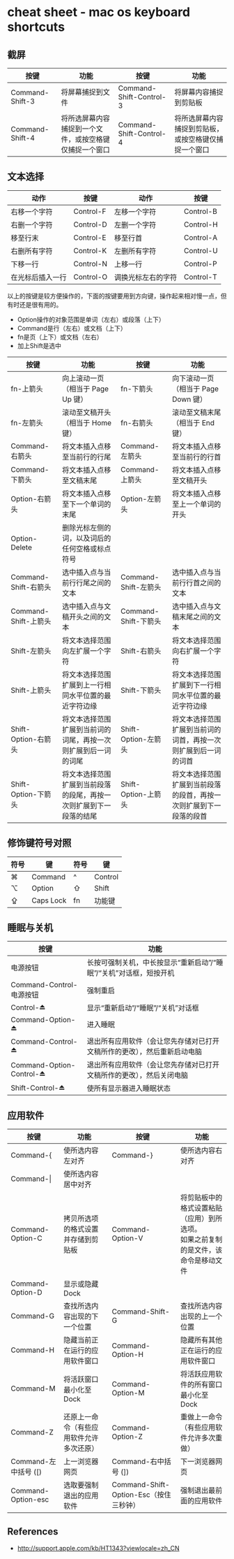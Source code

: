 # cheat sheet - mac os keyboard shortcuts

## 截屏
|按键|功能|按键|功能|
|---|---|---|---|
|Command-Shift-3|将屏幕捕捉到文件|Command-Shift-Control-3|将屏幕内容捕捉到剪贴板|
|Command-Shift-4|将所选屏幕内容捕捉到一个文件，或按空格键仅捕捉一个窗口|Command-Shift-Control-4|将所选屏幕内容捕捉到剪贴板，或按空格键仅捕捉一个窗口|

## 文本选择
|动作|按键|动作|按键|
|---|---|---|---|
|右移一个字符|Control-F|左移一个字符|Control-B|
|右删一个字符|Control-D|左删一个字符|Control-H|
|移至行末|Control-E|移至行首|Control-A|
|右删所有字符|Control-K|左删所有字符|Control-U|
|下移一行|Control-N|上移一行|Control-P|
|在光标后插入一行|Control-O|调换光标左右的字符|Control-T|

以上的按键是较方便操作的，下面的按键要用到方向键，操作起来相对慢一点，但有时还是很有用的。

* Option操作的对象范围是单词（左右）或段落（上下）
* Command是行（左右）或文档（上下）
* fn是页（上下）或文档（左右）
* 加上Shift是选中

|按键|功能|按键|功能|
|---|---|---|---|
|fn-上箭头|向上滚动一页（相当于 Page Up 键）|fn-下箭头|向下滚动一页（相当于 Page Down 键）|
|fn-左箭头|滚动至文稿开头（相当于 Home 键）|fn-右箭头|滚动至文稿末尾（相当于 End 键）|
|Command-右箭头|将文本插入点移至当前行的行尾|Command-左箭头|将文本插入点移至当前行的行首|
|Command-下箭头|将文本插入点移至文稿末尾|Command-上箭头|将文本插入点移至文稿开头|
|Option-右箭头|将文本插入点移至下一个单词的末尾|Option-左箭头|将文本插入点移至上一个单词的开头|
|Option-Delete|删除光标左侧的词，以及词后的任何空格或标点符号|||
|Command-Shift-右箭头|选中插入点与当前行行尾之间的文本|Command-Shift-左箭头|选中插入点与当前行行首之间的文本|
|Command-Shift-上箭头|选中插入点与文稿开头之间的文本|Command-Shift-下箭头|选中插入点与文稿末尾之间的文本|
|Shift-左箭头|将文本选择范围向左扩展一个字符|Shift-右箭头|将文本选择范围向右扩展一个字符|
|Shift-上箭头|将文本选择范围扩展到上一行相同水平位置的最近字符边缘|Shift-下箭头|将文本选择范围扩展到下一行相同水平位置的最近字符边缘|
|Shift-Option-右箭头|将文本选择范围扩展到当前词的词尾，再按一次则扩展到后一词的词尾|Shift-Option-左箭头|将文本选择范围扩展到当前词的词首，再按一次则扩展到后一词的词首|
|Shift-Option-下箭头|将文本选择范围扩展到当前段落的段尾，再按一次则扩展到下一段落的结尾|Shift-Option-上箭头|将文本选择范围扩展到当前段落的段首，再按一次则扩展到下一段落的段首|

## 修饰键符号对照
|符号|键|符号|键|
|---|---|---|---|
|⌘|Command|^|Control|
|⌥|Option|⇧|Shift|
|⇪|Caps Lock|fn|功能键|

## 睡眠与关机
|按键|功能|
|---|---|
|电源按钮|长按可强制关机，中长按显示“重新启动”/“睡眠”/“关机”对话框，短按开机|
|Command-Control-电源按钮|强制重启|
|Control-⏏|显示“重新启动”/“睡眠”/“关机”对话框|
|Command-Option-⏏|进入睡眠|
|Command-Control-⏏|退出所有应用软件（会让您先存储对已打开文稿所作的更改），然后重新启动电脑|
|Command-Option-Control-⏏|退出所有应用软件（会让您先存储对已打开文稿所作的更改），然后关闭电脑|
|Shift-Control-⏏|使所有显示器进入睡眠状态|

## 应用软件
|按键|功能|按键|功能|
|---|---|---|---|
|Command-{|使所选内容左对齐|Command-}|使所选内容右对齐|
|Command-&verbar;|使所选内容居中对齐|||
|Command-Option-C|拷贝所选项的格式设置并存储到剪贴板|Command-Option-V|将剪贴板中的格式设置粘贴（应用）到所选项。<br>如果之前复制的是文件，该命令是移动文件|
|Command-Option-D|显示或隐藏 Dock|||
|Command-G|查找所选内容出现的下一个位置|Command-Shift-G|查找所选内容出现的上一个位置|
|Command-H|隐藏当前正在运行的应用软件窗口|Command-Option-H|隐藏所有其他正在运行的应用软件窗口|
|Command-M|将活跃窗口最小化至 Dock|Command-Option-M|将活跃应用软件的所有窗口最小化至 Dock|
|Command-Z|还原上一命令（有些应用软件允许多次还原）|Command-Option-Z|重做上一命令（有些应用软件允许多次重做）|
|Command-左中括号 ([)|上一浏览器网页|Command-右中括号 (])|下一浏览器网页|
|Command-Option-esc|选取要强制退出的应用软件|Command-Shift-Option-Esc（按住三秒钟）|强制退出最前面的应用软件|


## References
* <http://support.apple.com/kb/HT1343?viewlocale=zh_CN>
